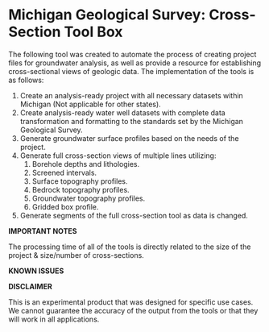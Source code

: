 # Michigan Geological Survey: Cross-Section Tool Box
 The following tool was created to automate the process of creating project files for groundwater analysis, as well as provide a resource for establishing cross-sectional views of geologic data. The implementation of the tools is as follows:
1. Create an analysis-ready project with all necessary datasets within Michigan (Not applicable for other states).
2. Create analysis-ready water well datasets with complete data transformation and formatting to the standards set by the Michigan Geological Survey.
3. Generate groundwater surface profiles based on the needs of the project.
4. Generate full cross-section views of multiple lines utilizing:
   1. Borehole depths and lithologies.
   2. Screened intervals.
   3. Surface topography profiles.
   4. Bedrock topography profiles.
   5. Groundwater topography profiles.
   6. Gridded box profile.
5. Generate segments of the full cross-section tool as data is changed.

**IMPORTANT NOTES**

The processing time of all of the tools is directly related to the size of the project & size/number of cross-sections.

**KNOWN ISSUES**


**DISCLAIMER**

This is an experimental product that was designed for specific use cases. We cannot guarantee the accuracy of the output from the tools or that they will work in all applications.
